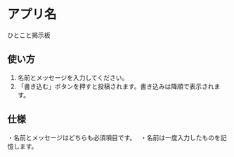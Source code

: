 # アプリ名
ひとこと掲示板

## 使い方
1. 名前とメッセージを入力してください。
2. 「書き込む」ボタンを押すと投稿されます。書き込みは降順で表示されます。

## 仕様
・名前とメッセージはどちらも必須項目です。　
・名前は一度入力したものを記憶します。
